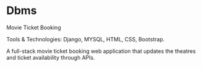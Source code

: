 # Dbms
Movie Ticket Booking

Tools & Technologies: Django, MYSQL, HTML, CSS, Bootstrap.

A full-stack movie ticket booking web application that updates the theatres and ticket availability through APIs.
